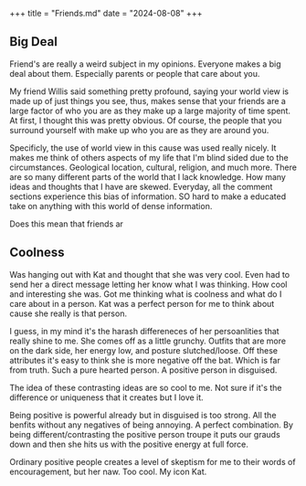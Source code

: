 +++
title = "Friends.md"
date = "2024-08-08"
+++

## Big Deal

Friend's are really a weird subject in my opinions. Everyone makes a big deal about them. Especially parents or people that care about you. 

My friend Willis said something pretty profound, saying your world view is made up of just things you see, thus, makes sense that your friends are a large factor of who you are as they make up a large majority of time spent. At first, I thought this was pretty obvious. Of course, the people that you surround yourself with make up who you are as they are around you.

Specificly, the use of world view in this cause was used really nicely. It makes me think of others aspects of my life that I'm blind sided due to the circumstances. Geological location, cultural, religion, and much more. There are so many different parts of the world that I lack knowledge. How many ideas and thoughts that I have are skewed. Everyday, all the comment sections experience this bias of information. SO hard to make a educated take on anything with this world of dense information.

Does this mean that friends ar


## Coolness

Was hanging out with Kat and thought that she was very cool. Even had to send her a direct message letting her know what I was thinking. How cool and interesting she was. Got me thinking what is coolness and what do I care about in a person. Kat was a perfect person for me to think about cause she really is that person.

I guess, in my mind it's the harash differeneces of her persoanlities that really shine to me. She comes off as a little grunchy. Outfits that are more on the dark side, her energy low, and posture slutched/loose. Off these attributes it's easy to think she is more negative off the bat. Which is far from truth. Such a pure hearted person. A positive person in disguised.

The idea of these contrasting ideas are so cool to me. Not sure if it's the difference or uniqueness that it creates but I love it. 

Being positive is powerful already but in disguised is too strong. All the benfits without any negatives of being annoying. A perfect combination. By being different/contrasting the positive person troupe it puts our grauds down and then she hits us with the positive energy at full force. 

Ordinary positive people creates a level of skeptism for me to their words of encouragement, but her naw. Too cool. My icon Kat.